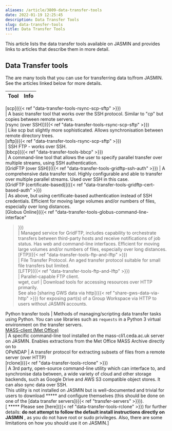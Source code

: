 ```yaml
---
aliases: /article/3809-data-transfer-tools
date: 2022-01-19 12:25:45
description: Data Transfer Tools
slug: data-transfer-tools
title: Data Transfer Tools
---
```


This article lists the data transfer tools available on JASMIN and provides
links to articles that describe them in more detail.

## Data Transfer tools

The are many tools that you can use for transferring data to/from JASMIN. See
the articles linked below for more details.

**Tool** |  **Info**  
---|---  
[scp]({{< ref "data-transfer-tools-rsync-scp-sftp" >}})  
|  A basic transfer tool that works over the SSH protocol. Similar to "cp" but
copies between remote servers.  
[rsync (over SSH)]({{< ref "data-transfer-tools-rsync-scp-sftp" >}})  
|  Like scp but slightly more sophisticated. Allows synchronisation between
remote directory trees.  
[sftp]({{< ref "data-transfer-tools-rsync-scp-sftp" >}})  
|  SSH FTP - works over SSH.  
[bbcp]({{< ref "data-transfer-tools-bbcp" >}})  
|  A command-line tool that allows the user to specify parallel transfer over
multiple streams, using SSH authentication.  
[GridFTP (over SSH)]({{< ref "data-transfer-tools-gridftp-ssh-auth" >}}) |  A
comprehensive data transfer tool. Highly configurable and able to transfer
over multiple parallel streams. Used over SSH in this case.  
[GridFTP (certificate-based)]({{< ref "data-transfer-tools-gridftp-cert-based-auth" >}})  
|  As above, but using certificate-based authentication instead of SSH
credentials. Efficient for moving large volumes and/or numbers of files,
especially over long distances.  
[Globus Online]({{< ref "data-transfer-tools-globus-command-line-interface"
>}})  
|  Managed service for GridFTP, includes capability to orchestrate transfers
between third-party hosts and receive notifications of job status. Has web and
command-line interfaces. Efficient for moving large volumes and/or numbers of
files, especially over long distances.  
[FTP]({{< ref "data-transfer-tools-ftp-and-lftp" >}})  
|  File Transfer Protocol. An aged transfer protocol suitable for small file
transfers but limited.  
[LFTP]({{< ref "data-transfer-tools-ftp-and-lftp" >}})  
|  Parallel-capable FTP client.  
wget, curl  |  Download tools for accessing resources over HTTP primarily.  
See also [sharing GWS data via http]({{< ref "share-gws-data-via-http" >}})
for exposing part(s) of a Group Workspace via HTTP to users without JASMIN
accounts.  
  
Python transfer tools  |  Methods of managing/scripting data transfer tasks
using Python. You can use libraries such as `requests` in a Python 3 virtual
environment on the transfer servers.  
[MASS-client (Met Office)](http://help.ceda.ac.uk/category/227-mass)  
|  A specific command-line tool installed on the mass-cli1.ceda.ac.uk server
on JASMIN. Enables extractions from the Met Office MASS Archive directly on to  
OPeNDAP  |  A transfer protocol for extracting subsets of files from a remote
server (over HTTP)  
[rclone]({{< ref "data-transfer-tools-rclone" >}})  
|  A 3rd party, open-source command-line utility which can interface to, and
synchronise data between, a wide variety of cloud and other storage backends,
such as Google Drive and AWS S3 compatible object stores. It can also sync
data over SSH.  
This utility is not installed on JASMIN but is well-documented and trivial for
users to download ***** and configure themselves (this should be done on one
of the [data transfer servers]({{< ref "transfer-servers" >}})).  
[ ***** Please see [here]({{< ref "data-transfer-tools-rclone" >}}) for
further details: **do not attempt to follow the default install instructions
directly on JASMIN** , as you do not have root or sudo privileges. Also, there
are some limitations on how you should use it on JASMIN.]
